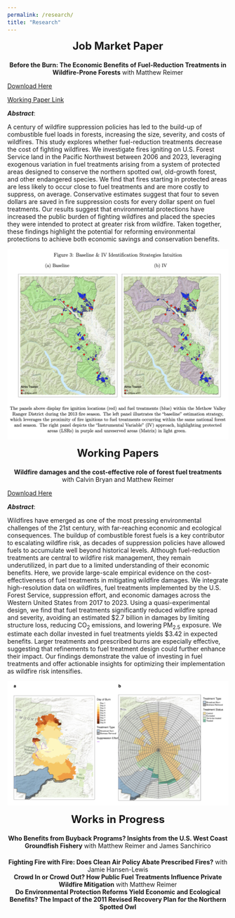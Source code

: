 ```yaml
---
permalink: /research/
title: "Research"
---
```


<div style="text-align: center; font-size: 24px; font-weight: bold; margin-bottom: 20px;">
  Job Market Paper
</div>
<!-- Add a smaller margin to control spacing -->

<center><b>Before the Burn: The Economic Benefits of Fuel-Reduction Treatments in Wildfire-Prone Forests</b> with Matthew Reimer</center>

[Download Here](https://frederikstrabo.github.io/files/Strabo_JMP.pdf)

[Working Paper Link](https://papers.ssrn.com/sol3/papers.cfm?abstract_id=5064565)


***Abstract***:

A century of wildfire suppression policies has led to the build-up of combustible fuel
loads in forests, increasing the size, severity, and costs of wildfires. This study explores whether fuel-reduction treatments decrease the cost of fighting wildfires. We investigate fires igniting on U.S. Forest Service land in the Pacific Northwest between 2006 and 2023, leveraging exogenous variation in fuel treatments arising from a system of protected areas designed to conserve the northern spotted owl, old-growth forest, and other endangered species. We find that fires starting in protected areas are less likely to occur close to fuel treatments and are more costly to suppress, on average. Conservative estimates suggest that four to seven dollars are saved in fire suppression costs for every dollar spent on fuel treatments. Our results suggest that environmental protections have increased the public burden of fighting wildfires and placed the species they were intended to protect at greater risk from wildfire. Taken together, these findings highlight the potential for reforming environmental protections to achieve both economic savings and conservation benefits.

![](/images/IV_Intuition.png)


<div style="text-align: center; font-size: 24px; font-weight: bold; margin-bottom: 20px;">
  Working Papers
</div>

<div style="margin-bottom: 20px;"></div>

<center><b>Wildfire damages and the cost-effective role of forest fuel treatments</b> with Calvin Bryan and Matthew Reimer</center>

[Download Here](https://frederikstrabo.github.io/files/ChapterIIDraft.pdf)

***Abstract***:

Wildfires have emerged as one of the most pressing environmental challenges of the 21st century, with far-reaching economic and ecological consequences. The buildup of combustible forest fuels is a key contributor to escalating wildfire risk, as decades of suppression policies have allowed fuels to accumulate well beyond historical levels. Although fuel-reduction treatments are central to wildfire risk management, they remain underutilized, in part due to a limited understanding of their economic benefits. Here, we provide large-scale empirical evidence on the cost-effectiveness of fuel treatments in mitigating wildfire damages. We integrate high-resolution data on wildfires, fuel treatments implemented by the U.S. Forest Service, suppression effort, and economic damages across the Western United States from 2017 to 2023. Using a quasi-experimental design, we find that fuel treatments significantly reduced wildfire spread and severity, avoiding an estimated $2.7 billion in damages by limiting structure loss, reducing CO<sub>2</sub> emissions, and lowering PM<sub>2.5</sub> exposure. We estimate each dollar invested in fuel treatments yields $3.42 in expected benefits. Larger treatments and prescribed burns are especially effective, suggesting that refinements to fuel treatment design could further enhance their impact. Our findings demonstrate the value of investing in fuel treatments and offer actionable insights for optimizing their implementation as wildfire risk intensifies.

![](/images/CHII.png)


<div style="text-align: center; font-size: 24px; font-weight: bold; margin-bottom: 20px;">
  Works in Progress
</div>

<div style="margin-bottom: 20px;"></div>

<center><b>Who Benefits from Buyback Programs? Insights from the U.S. West Coast Groundfish Fishery</b> with Matthew Reimer and James Sanchirico</center>

<div style="margin-bottom: 20px;"></div>

<center><b> Fighting Fire with Fire: Does Clean Air Policy Abate Prescribed Fires?</b> with Jamie Hansen-Lewis</center>


<center><b> Crowd In or Crowd Out? How Public Fuel Treatments Influence Private Wildfire Mitigation</b> with Matthew Reimer</center>

<center><b> Do Environmental Protection Reforms Yield Economic and Ecological Benefits? The Impact of the 2011 Revised Recovery Plan for the Northern Spotted Owl</b></center>